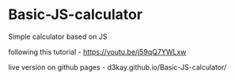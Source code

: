 # Basic-JS-calculator
Simple calculator based on JS

following this tutorial - https://youtu.be/j59qQ7YWLxw

live version on github pages - d3kay.github.io/Basic-JS-calculator/
